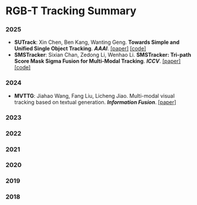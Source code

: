 # RGB-T Tracking Summary

### 2025
* **SUTrack**: Xin Chen, Ben Kang, Wanting Geng. **Towards Simple and Unified Single Object Tracking**. **_AAAI_**. [[paper]](https://ojs.aaai.org/index.php/AAAI/article/view/32223) [[code]](https://github.com/chenxin-dlut/SUTrack)
* **SMSTracker**: Sixian Chan, Zedong Li, Wenhao Li. **SMSTracker: Tri-path Score Mask Sigma Fusion for Multi-Modal Tracking**. **_ICCV_**. [[paper]](https://openaccess.thecvf.com/content/ICCV2025/html/Chan_SMSTracker_Tri-path_Score_Mask_Sigma_Fusion_for_Multi-Modal_Tracking_ICCV_2025_paper.html) [[code]](https://github.com/Leezed525/SMSTracker)


### 2024

* **MVTTG**: Jiahao Wang, Fang Liu, Licheng Jiao. Multi-modal visual tracking based on textual generation. **_Information Fusion_**. [[paper]](https://www.sciencedirect.com/science/article/pii/S1566253524003099)



### 2023

### 2022

### 2021

### 2020

### 2019


### 2018
